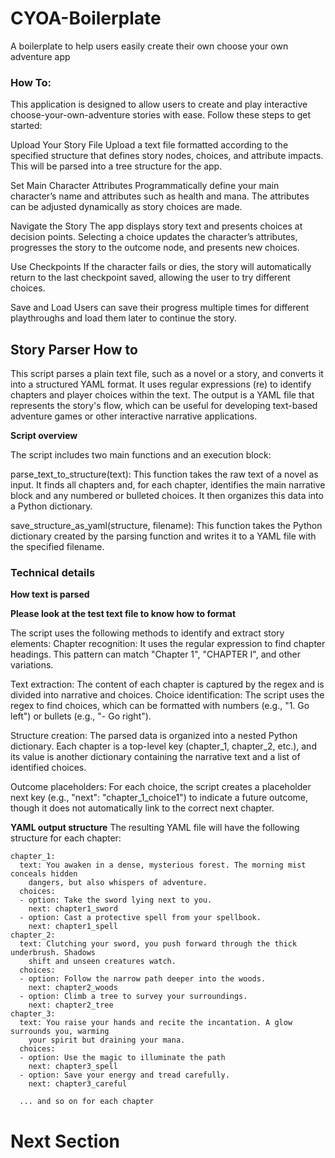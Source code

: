 # CYOA-Boilerplate
A boilerplate to help users easily create their own choose your own adventure app


### How To:
This application is designed to allow users to create and play interactive choose-your-own-adventure stories with ease. Follow these steps to get started:

Upload Your Story File
Upload a text file formatted according to the specified structure that defines story nodes, choices, and attribute impacts. This will be parsed into a tree structure for the app.

Set Main Character Attributes
Programmatically define your main character’s name and attributes such as health and mana. The attributes can be adjusted dynamically as story choices are made.

Navigate the Story
The app displays story text and presents choices at decision points. Selecting a choice updates the character’s attributes, progresses the story to the outcome node, and presents new choices.

Use Checkpoints
If the character fails or dies, the story will automatically return to the last checkpoint saved, allowing the user to try different choices.

Save and Load
Users can save their progress multiple times for different playthroughs and load them later to continue the story.

## Story Parser How to 
This script parses a plain text file, such as a novel or a story, and converts it into a structured YAML format. It uses regular expressions (re) to identify chapters and player choices within the text. The output is a YAML file that represents the story's flow, which can be useful for developing text-based adventure games or other interactive narrative applications.

**Script overview**

The script includes two main functions and an execution block:

parse_text_to_structure(text): This function takes the raw text of a novel as input. It finds all chapters and, for each chapter, identifies the main narrative block and any numbered or bulleted choices. It then organizes this data into a Python dictionary.

save_structure_as_yaml(structure, filename): This function takes the Python dictionary created by the parsing function and writes it to a YAML file with the specified filename.

### Technical details

**How text is parsed**

**Please look at the test text file to know how to format**

The script uses the following methods to identify and extract story elements:
Chapter recognition: It uses the regular expression to find chapter headings. This pattern can match "Chapter 1", "CHAPTER I", and other variations.

Text extraction: The content of each chapter is captured by the regex and is divided into narrative and choices.
Choice identification: The script uses the regex to find choices, which can be formatted with numbers (e.g., "1. Go left") or bullets (e.g., "- Go right").

Structure creation: The parsed data is organized into a nested Python dictionary. Each chapter is a top-level key (chapter_1, chapter_2, etc.), and its value is another dictionary containing the narrative text and a list of identified choices.

Outcome placeholders: For each choice, the script creates a placeholder next key (e.g., "next": "chapter_1_choice1") to indicate a future outcome, though it does not automatically link to the correct next chapter.

**YAML output structure**
The resulting YAML file will have the following structure for each chapter:

    chapter_1:
      text: You awaken in a dense, mysterious forest. The morning mist conceals hidden
        dangers, but also whispers of adventure.
      choices:
      - option: Take the sword lying next to you.
        next: chapter1_sword
      - option: Cast a protective spell from your spellbook.
        next: chapter1_spell
    chapter_2:
      text: Clutching your sword, you push forward through the thick underbrush. Shadows
        shift and unseen creatures watch.
      choices:
      - option: Follow the narrow path deeper into the woods.
        next: chapter2_woods
      - option: Climb a tree to survey your surroundings.
        next: chapter2_tree
    chapter_3:
      text: You raise your hands and recite the incantation. A glow surrounds you, warming
        your spirit but draining your mana.
      choices:
      - option: Use the magic to illuminate the path
        next: chapter3_spell
      - option: Save your energy and tread carefully.
        next: chapter3_careful
    
      ... and so on for each chapter

# Next Section
